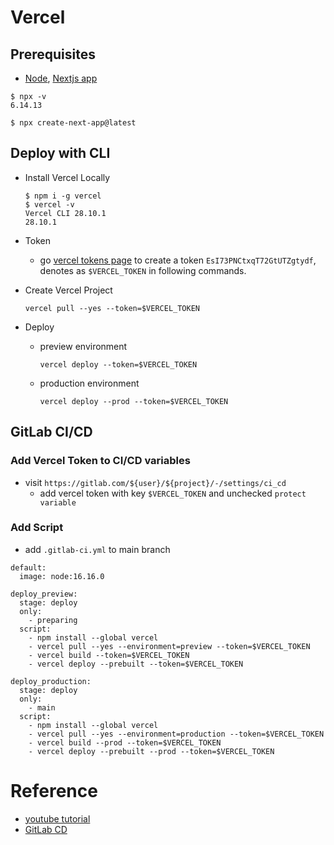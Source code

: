 # Vercel

## Prerequisites

- [Node](https://nodejs.org/en/), [Nextjs app](https://nextjs.org/docs/getting-started)
```
$ npx -v
6.14.13

$ npx create-next-app@latest
```

## Deploy with CLI

- Install Vercel Locally
    ```
    $ npm i -g vercel
    $ vercel -v
    Vercel CLI 28.10.1
    28.10.1
    ```

- Token

    - go [vercel tokens page](https://vercel.com/account/tokens) to create a token `EsI73PNCtxqT72GtUTZgtydf`, denotes as `$VERCEL_TOKEN` in following commands.

- Create Vercel Project
    ```
    vercel pull --yes --token=$VERCEL_TOKEN
    ```

- Deploy

    - preview environment
        ```
        vercel deploy --token=$VERCEL_TOKEN
        ```
    - production environment
        ```
        vercel deploy --prod --token=$VERCEL_TOKEN
        ```

## GitLab CI/CD

###  Add Vercel Token to CI/CD variables

- visit `https://gitlab.com/${user}/${project}/-/settings/ci_cd`
    - add vercel token with key `$VERCEL_TOKEN` and unchecked `protect variable`

###  Add Script

- add `.gitlab-ci.yml` to main branch
```
default:
  image: node:16.16.0

deploy_preview:
  stage: deploy
  only:
    - preparing
  script:
    - npm install --global vercel
    - vercel pull --yes --environment=preview --token=$VERCEL_TOKEN
    - vercel build --token=$VERCEL_TOKEN
    - vercel deploy --prebuilt --token=$VERCEL_TOKEN

deploy_production:
  stage: deploy
  only:
    - main
  script:
    - npm install --global vercel
    - vercel pull --yes --environment=production --token=$VERCEL_TOKEN
    - vercel build --prod --token=$VERCEL_TOKEN
    - vercel deploy --prebuilt --prod --token=$VERCEL_TOKEN
```

# Reference

- [youtube tutorial](https://www.youtube.com/watch?v=4DbNUJ-9_U4)
- [GitLab CD](https://vercel.com/guides/how-can-i-use-gitlab-pipelines-with-vercel#configuring-gitlab-ci/cd-for-vercel)